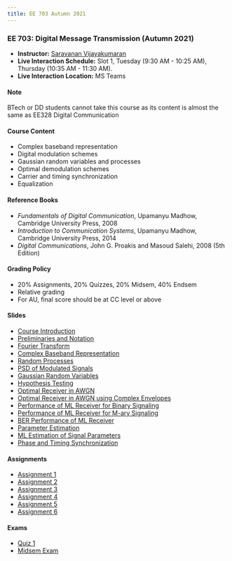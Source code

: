 ```yaml
---
title: EE 703 Autumn 2021
---
```



### EE 703: Digital Message Transmission (Autumn 2021)
  - **Instructor:** [Saravanan Vijayakumaran](http://www.ee.iitb.ac.in/~sarva)
  - **Live Interaction Schedule:** Slot 1, Tuesday (9:30 AM - 10:25 AM), Thursday (10:35 AM - 11:30 AM).
  - **Live Interaction Location:** MS Teams

#### Note

BTech or DD students cannot take this course as its content is almost the same as EE328 Digital Communication

#### Course Content

  - Complex baseband representation
  - Digital modulation schemes
  - Gaussian random variables and processes
  - Optimal demodulation schemes
  - Carrier and timing synchronization
  - Equalization


#### Reference Books

  - *Fundamentals of Digital Communication*, Upamanyu Madhow, Cambridge University Press, 2008
  - *Introduction to Communication Systems*, Upamanyu Madhow, Cambridge University Press, 2014
  - *Digital Communications*, John G. Proakis and Masoud Salehi, 2008 (5th Edition)

#### Grading Policy
  - 20% Assignments, 20% Quizzes, 20% Midsem, 40% Endsem
  - Relative grading
  - For AU, final score should be at CC level or above

#### Slides
  - [Course Introduction](/courses/EE703/2021/slides/Outline.pdf)
  - [Preliminaries and Notation](/courses/EE703/2021/slides/Preliminaries.pdf)
  - [Fourier Transform](/courses/EE703/2021/slides/FourierTransform.pdf)
  - [Complex Baseband Representation](/courses/EE703/2021/slides/ComplexBaseband.pdf)
  - [Random Processes](/courses/EE703/2021/slides/RandomProcesses.pdf)
  - [PSD of Modulated Signals](/courses/EE703/2021/slides/PSDofModulatedSignals.pdf)
  - [Gaussian Random Variables](/courses/EE703/2021/slides/GaussianRV.pdf)
  - [Hypothesis Testing](/courses/EE703/2021/slides/HypothesisTesting.pdf)
  - [Optimal Receiver in AWGN](/courses/EE703/2021/slides/OptimalReceiverInAWGN.pdf)
  - [Optimal Receiver in AWGN using Complex Envelopes](/courses/EE703/2021/slides/OptimalReceiverInAWGNComplex.pdf)
  - [Performance of ML Receiver for Binary Signaling](/courses/EE703/2021/slides/PerfMLBinarySignaling.pdf)
  - [Performance of ML Receiver for M-ary Signaling](/courses/EE703/2021/slides/PerfMLMarySignaling.pdf)
  - [BER Performance of ML Receiver](/courses/EE703/2021/slides/BERPerfOfML.pdf)
  - [Parameter Estimation](/courses/EE703/2021/slides/ParameterEstimation.pdf)
  - [ML Estimation of Signal Parameters](/courses/EE703/2021/slides/MLEstimationOfSignalParameters.pdf)
  - [Phase and Timing Synchronization](/courses/EE703/2021/slides/PhaseAndTimingSynchronization.pdf)

#### Assignments
  - [Assignment 1](/courses/EE703/2021/assignments/assignment1.pdf)
  - [Assignment 2](/courses/EE703/2021/assignments/assignment2.pdf)
  - [Assignment 3](/courses/EE703/2021/assignments/assignment3.pdf)
  - [Assignment 4](/courses/EE703/2021/assignments/assignment4.pdf)
  - [Assignment 5](/courses/EE703/2021/assignments/assignment5.pdf)
  - [Assignment 6](/courses/EE703/2021/assignments/assignment6.pdf)

#### Exams
  - [Quiz 1](/courses/EE703/2021/exams/quiz1.pdf)
  - [Midsem Exam](/courses/EE703/2021/exams/midsem.pdf)